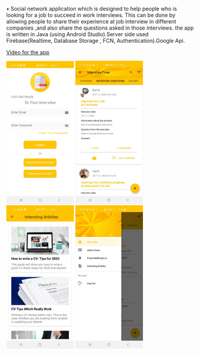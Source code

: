 • Social network application which is designed to help people who is looking for a job to
succeed in work interviews. This can be done by allowing people to share their
experience at job interview in different companies ,and also share the questions asked
in those interviews. the app is written in Java (using Android Studio).Server side used
Firebase(Realtime, Database Storage , FCN, Authentication).Google Api.

<a href ="https://www.youtube.com/watch?v=tlrIC_0oBko&ab_channel=%D7%A9%D7%99%D7%A8%D7%90%D7%A1%D7%A3">Video for the app</a>

   
<img src="images/login.jpeg" width="180">
<img src="images/posts.jpeg" width="180">
<img src="images/artical.jpeg" width="180">
<img src="images/sideBar.jpeg" width="180">


